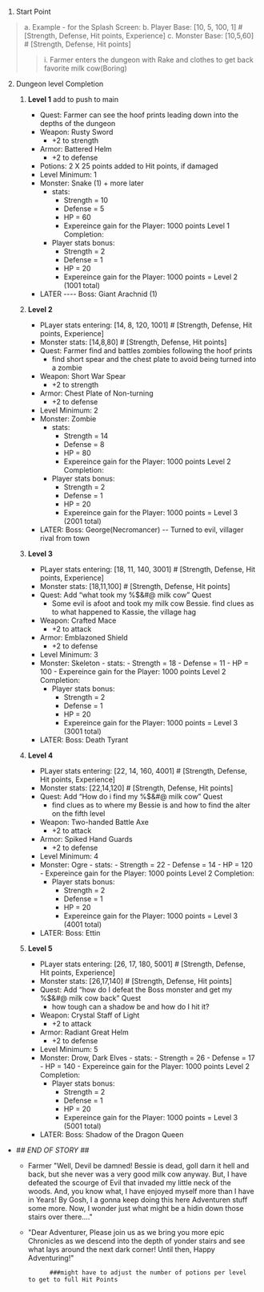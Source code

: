 1. Start Point 
>a. Example - for the Splash Screen: 
>b. Player Base: [10, 5, 100, 1] # [Strength, Defense, Hit points, Experience]
>c. Monster Base: [10,5,60] # [Strength, Defense, Hit points]
>>i. Farmer enters the dungeon with Rake and clothes to get back favorite milk cow(Boring) 
2. Dungeon level Completion
    1. **Level 1**
    add to push to main
        - Quest: Farmer can see the hoof prints leading down into the depths of the dungeon
        - Weapon: Rusty Sword
            - +2 to strength
        - Armor: Battered Helm
            - +2 to defense
        - Potions: 2 X 25 points added to Hit points, if damaged
        - Level Minimum: 1
        - Monster: Snake (1) + more later
            - stats:
                - Strength = 10
                - Defense = 5
                - HP = 60
                - Expereince gain for the Player: 1000 points
        Level 1 Completion:
            - Player stats bonus:
                - Strength = 2
                - Defense = 1
                - HP = 20
                - Expereince gain for the Player: 1000 points = Level 2 (1001 total)
        - LATER ---- Boss: Giant Arachnid (1)

    2. **Level 2**
        - PLayer stats entering: [14, 8, 120, 1001] # [Strength, Defense, Hit points, Experience]
        - Monster stats: [14,8,80] # [Strength, Defense, Hit points]
        - Quest: Farmer find and battles zombies following the hoof prints
            - find short spear and the chest plate to avoid being turned into a zombie
        - Weapon: Short War Spear
            - +2 to strength
        - Armor: Chest Plate of Non-turning
            - +2 to defense
        - Level Minimum: 2
        - Monster: Zombie
            - stats:
                - Strength = 14
                - Defense = 8
                - HP = 80
                - Expereince gain for the Player: 1000 points
        Level 2 Completion:
            - Player stats bonus:
                - Strength = 2
                - Defense = 1
                - HP = 20
                - Expereince gain for the Player: 1000 points = Level 3 (2001 total)
        - LATER: Boss: George(Necromancer) -- Turned to evil, villager rival from town

    3. **Level 3**
        - PLayer stats entering: [18, 11, 140, 3001] # [Strength, Defense, Hit points, Experience]
        - Monster stats: [18,11,100] # [Strength, Defense, Hit points]
        - Quest: Add “what took my %$&#@ milk cow” Quest
            - Some evil is afoot and took my milk cow Bessie. find clues as to what happened to Kassie, the village hag
        - Weapon: Crafted Mace
            - +2 to attack
        - Armor: Emblazoned Shield
            - +2 to defense
        - Level Minimum: 3
        - Monster: Skeleton
                - stats:
                    - Strength = 18
                    - Defense = 11
                    - HP = 100
                    - Expereince gain for the Player: 1000 points
        Level 2 Completion:
            - Player stats bonus:
                - Strength = 2
                - Defense = 1
                - HP = 20
                - Expereince gain for the Player: 1000 points = Level 3 (3001 total)
        - LATER: Boss: Death Tyrant

    4. **Level 4**
        - PLayer stats entering: [22, 14, 160, 4001] # [Strength, Defense, Hit points, Experience]
        - Monster stats: [22,14,120] # [Strength, Defense, Hit points]
        - Quest: Add “How do i find my %$&#@ milk cow” Quest
            - find clues as to where my Bessie is and how to find the alter on the fifth level
        - Weapon: Two-handed Battle Axe
            - +2 to attack
        - Armor: Spiked Hand Guards
            - +2 to defense
        - Level Minimum: 4
        - Monster: Ogre
                - stats:
                    - Strength = 22
                    - Defense = 14
                    - HP = 120
                    - Expereince gain for the Player: 1000 points
        Level 2 Completion:
            - Player stats bonus:
                - Strength = 2
                - Defense = 1
                - HP = 20
                - Expereince gain for the Player: 1000 points = Level 3 (4001 total)
        - LATER: Boss: Ettin

    5. **Level 5**
        - PLayer stats entering: [26, 17, 180, 5001] # [Strength, Defense, Hit points, Experience]
        - Monster stats: [26,17,140] # [Strength, Defense, Hit points]
        - Quest: Add “how do I defeat the Boss monster and get my %$&#@ milk cow back” Quest
            - how tough can a shadow be and how do I hit it?
        - Weapon: Crystal Staff of Light
            - +2 to attack
        - Armor: Radiant Great Helm
            - +2 to defense
        - Level Minimum: 5
        - Monster: Drow, Dark Elves
                - stats:
                    - Strength = 26
                    - Defense = 17
                    - HP = 140
                    - Expereince gain for the Player: 1000 points
        Level 2 Completion:
            - Player stats bonus:
                - Strength = 2
                - Defense = 1
                - HP = 20
                - Expereince gain for the Player: 1000 points = Level 3 (5001 total)
        - LATER: Boss: Shadow of the Dragon Queen

- #*# END OF STORY #*# 
    - Farmer "Well, Devil be damned! Bessie is dead, goll darn it hell and back, but she never was a very good milk cow anyway. But, I have defeated the scourge of Evil that invaded my little neck of the woods. And, you know what, I have enjoyed myself more than I have in Years! By Gosh, I a gonna keep doing this here Adventuren stuff some more.
    Now, I wonder just what might be a hidin down those stairs over there...."
    - "Dear Adventurer, Please join us as we bring you more epic Chronicles as we descend into the depth of yonder stairs and see what lays around the next dark corner! Until then, Happy Adventuring!"

                ###might have to adjust the number of potions per level to get to full Hit Points